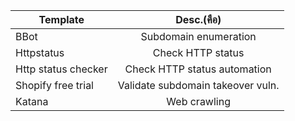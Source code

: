 | Template        | Desc.(คือ)          | 
| ------------- |:-------------:| 
| BBot      | Subdomain enumeration | 
| Httpstatus      | Check HTTP status      |  
| Http status checker      | Check HTTP status automation    |  
| Shopify free trial | Validate subdomain takeover vuln.      |  
| Katana | Web crawling     
